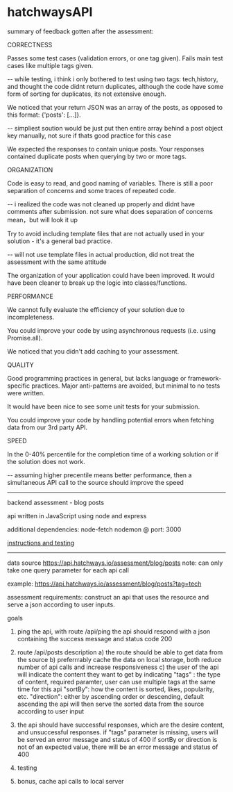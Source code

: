 # hatchwaysAPI

summary of feedback gotten after the assessment:

CORRECTNESS

Passes some test cases (validation errors, or one tag given). Fails main test cases like multiple tags given.

-- while testing, i think i only bothered to test using two tags: tech,history, and thought the code didnt return duplicates, although the code have some form of sorting for duplicates, its not extensive enough.

We noticed that your return JSON was an array of the posts, as opposed to this format: {'posts': [...]}.

-- simpliest soution would be just put then entire array behind a post object key manually, not sure if thats good practice for this case

We expected the responses to contain unique posts. Your responses contained duplicate posts when querying by two or more tags.


ORGANIZATION

Code is easy to read, and good naming of variables. There is still a poor separation of concerns and some traces of repeated code.

-- i realized the code was not cleaned up properly and didnt have comments after submission. not sure what does separation of concerns mean，but will look it up

Try to avoid including template files that are not actually used in your solution - it's a general bad practice.

-- will not use template files in actual production, did not treat the assessment with the same attitude

The organization of your application could have been improved. It would have been cleaner to break up the logic into classes/functions.

PERFORMANCE

We cannot fully evaluate the efficiency of your solution due to incompleteness.

You could improve your code by using asynchronous requests (i.e. using Promise.all).

We noticed that you didn't add caching to your assessment.

QUALITY

Good programming practices in general, but lacks language or framework-specific practices. Major anti-patterns are avoided, but minimal to no tests were written.

It would have been nice to see some unit tests for your submission.

You could improve your code by handling potential errors when fetching data from our 3rd party API.

SPEED

In the 0-40% percentile for the completion time of a working solution or if the solution does not work.

-- assuming higher precentile means better performance, then a simultaneous API call to the source should improve the speed

------------------------------------------

backend assessment - blog posts

api written in JavaScript
using node and express

additional dependencies:
node-fetch
nodemon @ port: 3000

<a href="https://github.com/BurgersAndSalads/hatchwaysAPI/blob/master/controllers/testing.md">instructions and testing</a>

--------------------------------------

data source https://api.hatchways.io/assessment/blog/posts
note: can only take one query parameter for each api call

example: https://api.hatchways.io/assessment/blog/posts?tag=tech

assessment requirements: construct an api that uses the resource and serve a json according to user inputs.

goals
1. ping the api, with route /api/ping
    the api should respond with a json containing the success message
    and status code 200

2. route /api/posts description
    a) the route should be able to get data from the source
    b) preferrrably cache the data on local storage, both reduce          number of api calls and increase responsiveness
    c) the user of the api will indicate the content they want to get
    by indicating 
        "tags" : the type of content, required paramter, user can use multiple tags at the same time for this api
        "sortBy": how the content is sorted, likes, popularity, etc.
        "direction": either by ascending order or descending, default ascending
    the api will then serve the sorted data from the source according to user input

3. the api should have successful responses, which are the desire content, and unsuccessful responses. 
    if "tags" parameter is missing, users will be served an error message and status of 400
    if sortBy or direction is not of an expected value, there will be an error message and status of 400

4. testing

5. bonus, cache api calls to local server